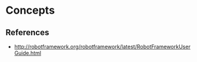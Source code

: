 # Concepts
## References
- http://robotframework.org/robotframework/latest/RobotFrameworkUserGuide.html
